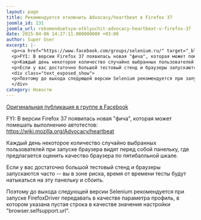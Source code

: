 ```yaml
---
layout: page
title: Рекомендуется отключить Advocacy/heartbeat в Firefox 37
joomla_id: 131
joomla_url: rekomenduetsya-otklyuchit-advocacy-heartbeat-v-firefox-37
date: 2015-04-06 14:27:11.000000000 +03:00
author: Super User
excerpt: |-
  <p><a href="https://www.facebook.com/groups/selenium.ru/" target="_blank">Оригинальная публикация в группе в Facebook</a></p>
  <p>FYI: В версии Firefox 37 появилась новая "фича", которая может помешать выполнению автотестов: <a href="https://wiki.mozilla.org/Advocacy/heartbeat" target="_blank" rel="nofollow">https://wiki.mozilla.org/Advocacy/heartbeat</a></p>
  <p>Каждый день некоторое количество случайно выбранных пользователей при запуске браузера видят перед собой панельку, где предлагается оценить качество браузера по пятибалльной шкале.</p>
  <p>Если у вас достаточно большой тестовый стенд и браузеры запускаются часто -- вы в зоне риска, время от времени тесты будут натыкаться на эту панельку и сбоить.</p>
  <div class="text_exposed_show">
  <p>Поэтому до выхода следующей версии Selenium рекомендуется при запуске FirefoxDriver передавать в качестве параметра профиль, в котором указана пустая строка в качестве значения настройки "browser.selfsupport.url".</p>
  </div>
category: Новости
---
```

<p><a href="https://www.facebook.com/groups/selenium.ru/" target="_blank">Оригинальная публикация в группе в Facebook</a></p>
<p>FYI: В версии Firefox 37 появилась новая "фича", которая может помешать выполнению автотестов: <a href="https://wiki.mozilla.org/Advocacy/heartbeat" target="_blank" rel="nofollow">https://wiki.mozilla.org/Advocacy/heartbeat</a></p>
<p>Каждый день некоторое количество случайно выбранных пользователей при запуске браузера видят перед собой панельку, где предлагается оценить качество браузера по пятибалльной шкале.</p>
<p>Если у вас достаточно большой тестовый стенд и браузеры запускаются часто -- вы в зоне риска, время от времени тесты будут натыкаться на эту панельку и сбоить.</p>
<div class="text_exposed_show">
<p>Поэтому до выхода следующей версии Selenium рекомендуется при запуске FirefoxDriver передавать в качестве параметра профиль, в котором указана пустая строка в качестве значения настройки "browser.selfsupport.url".</p>
</div>

